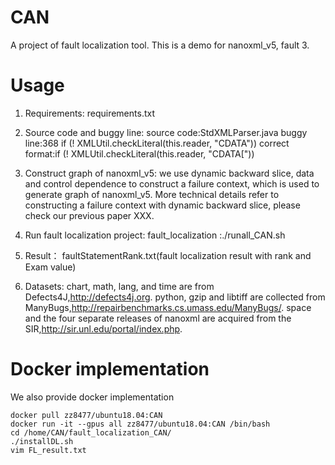 # CAN
A project of fault localization tool.
This is a demo for nanoxml_v5, fault 3.
# Usage
1. Requirements:
requirements.txt

2. Source code and buggy line:
source code:StdXMLParser.java
buggy line:368 if (! XMLUtil.checkLiteral(this.reader, "CDATA")) 
correct format:if (! XMLUtil.checkLiteral(this.reader, "CDATA["))

3. Construct graph of nanoxml_v5:
we use dynamic backward slice, data and control dependence to construct a failure context, which is used to generate graph of nanoxml_v5. More technical details refer to constructing a failure context with dynamic backward slice, please check our previous paper XXX.

4. Run fault localization project:
fault_localization :./runall_CAN.sh

5. Result：
faultStatementRank.txt(fault localization result with rank and Exam value)

6. Datasets: 
chart, math, lang, and time are from Defects4J,http://defects4j.org. python, gzip and libtiff are collected from ManyBugs,http://repairbenchmarks.cs.umass.edu/ManyBugs/. space and the four separate releases of nanoxml are acquired from the SIR,http://sir.unl.edu/portal/index.php.

# Docker implementation
We also provide docker implementation
```shell
docker pull zz8477/ubuntu18.04:CAN
docker run -it --gpus all zz8477/ubuntu18.04:CAN /bin/bash
cd /home/CAN/fault_localization_CAN/
./installDL.sh
vim FL_result.txt
```


